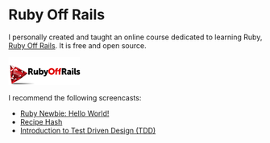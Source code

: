 Ruby Off Rails
==============

I personally created and taught an online course dedicated to learning Ruby, [Ruby Off Rails](https://rubyoffrails.com/dashboard). It is free and open source.

![rubyoffrails](images/ruby-off-rails.png)

I recommend the following screencasts:

* [Ruby Newbie: Hello World!](https://rubyoffrails.com/videos/16-ruby-newbie-hello-world)
* [Recipe Hash](https://rubyoffrails.com/videos/17-recipe-hash)
* [Introduction to Test Driven Design (TDD)](https://rubyoffrails.com/videos/18-introduction-to-test-driven-design-tdd)

